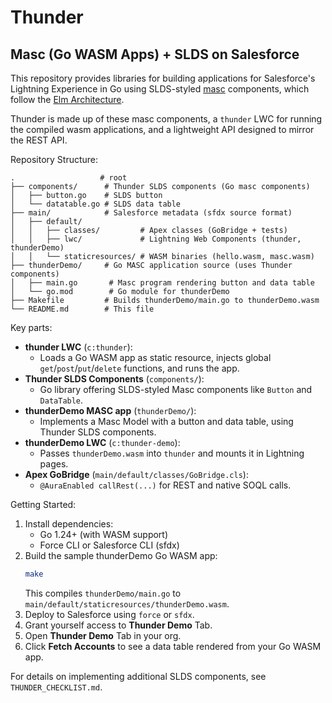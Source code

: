 # Thunder
## Masc (Go WASM Apps) + SLDS on Salesforce

This repository provides libraries for building applications for Salesforce's
Lightning Experience in Go using SLDS-styled [masc](https://github.com/octoberswimmer/masc) components, which follow the [Elm Architecture](https://guide.elm-lang.org/architecture/).

Thunder is made up of these masc components, a `thunder` LWC for running the
compiled wasm applications, and a lightweight API designed to mirror the REST
API.

Repository Structure:
```
.                   # root
├── components/      # Thunder SLDS components (Go masc components)
│   ├── button.go    # SLDS button
│   └── datatable.go # SLDS data table
├── main/            # Salesforce metadata (sfdx source format)
│   ├── default/
│   │   ├── classes/         # Apex classes (GoBridge + tests)
│   │   ├── lwc/             # Lightning Web Components (thunder, thunderDemo)
│   │   └── staticresources/ # WASM binaries (hello.wasm, masc.wasm)
├── thunderDemo/     # Go MASC application source (uses Thunder components)
│   ├── main.go       # Masc program rendering button and data table
│   └── go.mod        # Go module for thunderDemo
├── Makefile         # Builds thunderDemo/main.go to thunderDemo.wasm
└── README.md        # This file
```

Key parts:
- **thunder LWC** (`c:thunder`):
  - Loads a Go WASM app as static resource, injects global `get`/`post`/`put`/`delete` functions, and runs the app.
- **Thunder SLDS Components** (`components/`):
  - Go library offering SLDS-styled Masc components like `Button` and `DataTable`.
- **thunderDemo MASC app** (`thunderDemo/`):
  - Implements a Masc Model with a button and data table, using Thunder SLDS components.
- **thunderDemo LWC** (`c:thunder-demo`):
  - Passes `thunderDemo.wasm` into `thunder` and mounts it in Lightning pages.
- **Apex GoBridge** (`main/default/classes/GoBridge.cls`):
  - `@AuraEnabled callRest(...)` for REST and native SOQL calls.

Getting Started:
1. Install dependencies:
   - Go 1.24+ (with WASM support)
   - Force CLI or Salesforce CLI (sfdx)
2. Build the sample thunderDemo Go WASM app:
   ```sh
   make
   ```
   This compiles `thunderDemo/main.go` to `main/default/staticresources/thunderDemo.wasm`.
3. Deploy to Salesforce using `force` or `sfdx`.
5. Grant yourself access to **Thunder Demo** Tab.
5. Open **Thunder Demo** Tab in your org.
6. Click **Fetch Accounts** to see a data table rendered from your Go WASM app.

For details on implementing additional SLDS components, see `THUNDER_CHECKLIST.md`.
